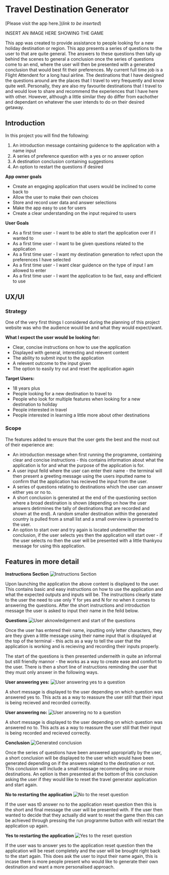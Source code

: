 # Travel Destination Generator

[Please visit the app here.](*link to be inserted*)

INSERT AN IMAGE HERE SHOWING THE GAME

This app was created to provide assistance to people looking for a new holiday destination or region. This app presents a series of questions to the user to that are 
quite general. The answers to these questions then tally up behind the scenes to general a conclusion once the series of questions come to an end, where the user will then be presented with a generated conclusion that would best fit their preferences.
My current full time job is a Flight Attendent for a long haul airline. The destinations that I have designed the questions around are the places that I travel to very frequently and know quite well. Personally, they are also my favourite destinations that I travel to and would love to share and recommend the experiences that I have here with other. However, although a little similar they do differ from eachother and dependant on whatever the user intends to do on their desired getaway.

## Introduction ##

In this project you will find the following:

1. An introduction message containing guidence to the application with a name input
2. A series of preference question with a yes or no answer option
3. A destination conclusion containing suggestions
4. An option to restart the questions if desired

**App owner goals**

* Create an engaging application that users would be inclined to come back to
* Allow the user to make their own choices
* Store and record user data and answer selections
* Make the app easy to use for users
* Create a clear understanding on the input required to users

**User Goals**

* As a first time user - I want to be able to start the application over if I wanted to
* As a first time user - I want to be given questions related to the application
* As a first time user - I want my destination generation to refect upon the preferences I have selected
* As a first time user - I want clear guidence on the type of input I am allowed to enter
* As a first time user - I want the application to be fast, easy and efficient to use


## UX/UI

### **Strategy** ###

One of the very first things I considered during the planning of this project website was who the audience would be and what they would expect/want.

**What I expect the user would be looking for:**

* Clear, concise instructions on how to use the application
* Displayed with general, interesting and relevent content
* The ability to submit input to the application
* A relevent outcome to the input given
* The option to easily try out and reset the application again

**Target Users:**

* 18 years plus
* People looking for a new destination to travel to
* People who look for multiple features when looking for a new destination to holiday
* People interested in travel
* People interested in learning a little more about other destinations

### **Scope** ###

The features added to ensure that the user gets the best and the most out of their experience are:

* An introduction message when first running the programme, containing clear and concise instructions - this contains information about what the application is for and what the purpose of the application is for.
* A user input feild where the user can enter their name - the terminal will then present a greeting message using the users inputted name to confirm that  the application has recieved the input from the user.
* A series of questions relating to destinations which the user can answer either yes or no to.
* A short conclusion is generated at the end of the questioning section where a broad destination is shown (depending on how the user answers detirmines the tally of destinations that are recorded and shown at the end). A random smaller destination within the generated country is pulled from a small list and a small overview is presented to the user.
* An option to start over and try again is located underneither the conclusion, if the user selects yes then the application will start over - if the user selects no then the user will be presented with a little thankyou message for using this application.


## Features in more detail ##

**Instructions Section**
![Instructions Section](images/rules-feature.png)

Upon launching the application the above content is displayed to the user. This contains basic and easy instructions on how to use the application and what the expected outputs and inputs will be. The instructions clearly state to the user the need to use only Y for yes and N for no when it comes to answering the questions. After the short instructions and introduction message the user is asked to input their name in the feild below.

**Questions**
![User aknowledgement and start of the questions](images/welcome-feature.png)

Once the user has entered their name, inputting only letter characters, they are they given a little message using their name input that is displayed at the top of the terminal - this acts as a way to tell the user that the application is working and is recieving and recording their inputs properly. 

The start of the questions is then presented underneith in quite an informal but still friendly mannor - the works as a way to create ease and comfort to the user. There is then a short line of instructions reminding the user that they must only answer in the following ways.

**User answering yes:**
![User answering yes to a question](images/user-yes-feature.png)

A short message is displayed to the user depending on which question was answered yes to. This acts as a way to reassure the user still that their input is being recieved and recorded correctly.

**User answering no:**
![User answering no to a question](images/user-no-feature.png)

A short message is displayed to the user depending on which question was answered no to. This acts as a way to reassure the user still that their input is being recorded and recieved correctly.

**Conclusion**
![Generated conclusion](images/conclusion-feature.png)

Once the series of questions have been answered appropriatly by the user, a short conclusion will be displayed to the user which would have been generated depending on if the answers related to the destination or not. This conclusion will include a small message recommeding one or more destinations. An option is then presented at the bottom of this conclusion asking the user if they would like to reset the travel generator application and start again.

**No to restarting the application**
![No to the reset question](images/no-reset.png)

If the user was t0 answer no to the application reset question then this is the short and final message the user will be presented with. If the user then wanted to decide that they actually did want to reset the game then this can be achieved through pressing the run programme button with will restart the application up again.

**Yes to restarting the application**
![Yes to the reset question](images/yes-reset.png)

If the user was to answer yes to the application reset question then the application will be reset completely and the user will be brought right back to the start again. This does ask the user to input their name again, this is incase there is more people present who would like to generate their own destination and want a more personalised approach.